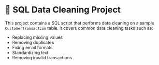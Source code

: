 # 🧹 SQL Data Cleaning Project

This project contains a SQL script that performs data cleaning on a sample `CustomerTransaction` table. It covers common data cleaning tasks such as:
- Replacing missing values
- Removing duplicates
- Fixing email formats
- Standardizing text
- Removing invalid transactions
